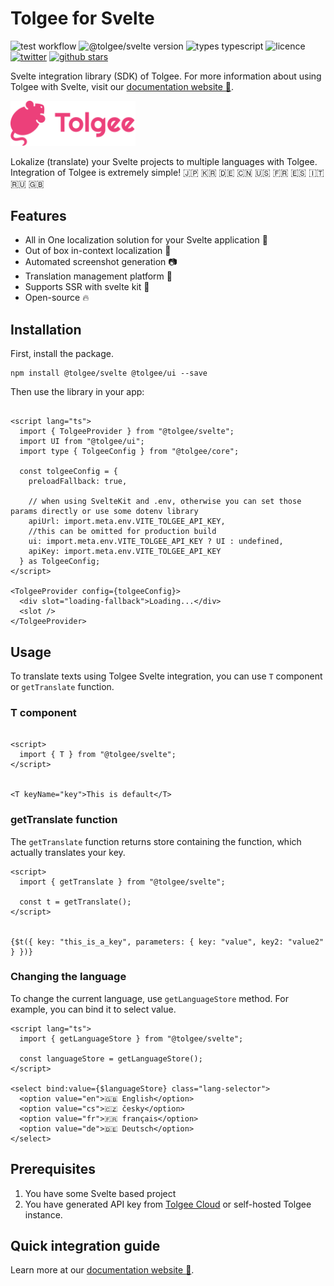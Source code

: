 # Tolgee for Svelte
![test workflow](https://github.com/tolgee/tolgee-js/actions/workflows/test.yml/badge.svg)
![@tolgee/svelte version](https://img.shields.io/npm/v/@tolgee/svelte?label=%40tolgee%2Fsvelte)
![types typescript](https://img.shields.io/badge/Types-Typescript-blue)
![licence](https://img.shields.io/github/license/tolgee/tolgee-js)
[![twitter](https://img.shields.io/twitter/follow/Tolgee_i18n?style=social)](https://twitter.com/Tolgee_i18n)
[![github stars](https://img.shields.io/github/stars/tolgee/tolgee-js?style=social)](https://github.com/tolgee/tolgee-js)

Svelte integration library (SDK) of Tolgee. For more information about using Tolgee with Svelte, visit our
[documentation website 📖](https://tolgee.io/docs).

[<img src="https://raw.githubusercontent.com/tolgee/documentation/main/tolgee_logo_text.svg" alt="Tolgee" width="200" />](https://tolgee.io)

Lokalize (translate) your Svelte projects to multiple languages with Tolgee. Integration of Tolgee is extremely simple!
🇯🇵 🇰🇷 🇩🇪 🇨🇳 🇺🇸 🇫🇷 🇪🇸 🇮🇹 🇷🇺 🇬🇧

## Features

- All in One localization solution for your Svelte application 🙌
- Out of box in-context localization 🎉
- Automated screenshot generation 📷
- Translation management platform 🎈
- Supports SSR with svelte kit 🎉
- Open-source 🔥

## Installation

First, install the package.

    npm install @tolgee/svelte @tolgee/ui --save

Then use the library in your app:

```sveltehtml

<script lang="ts">
  import { TolgeeProvider } from "@tolgee/svelte";
  import UI from "@tolgee/ui";
  import type { TolgeeConfig } from "@tolgee/core";

  const tolgeeConfig = {
    preloadFallback: true,
    
    // when using SvelteKit and .env, otherwise you can set those params directly or use some dotenv library
    apiUrl: import.meta.env.VITE_TOLGEE_API_KEY,
    //this can be omitted for production build
    ui: import.meta.env.VITE_TOLGEE_API_KEY ? UI : undefined,
    apiKey: import.meta.env.VITE_TOLGEE_API_KEY 
  } as TolgeeConfig;
</script>

<TolgeeProvider config={tolgeeConfig}>
  <div slot="loading-fallback">Loading...</div>
  <slot />
</TolgeeProvider>
```

## Usage

To translate texts using Tolgee Svelte integration, you can use `T` component or `getTranslate` function.

### T component
```sveltehtml

<script>
  import { T } from "@tolgee/svelte";
</script>


<T keyName="key">This is default</T>
```

### getTranslate function
The `getTranslate` function returns store containing the function, which actually translates your key.
```sveltehtml
<script>
  import { getTranslate } from "@tolgee/svelte";

  const t = getTranslate();
</script>


{$t({ key: "this_is_a_key", parameters: { key: "value", key2: "value2" } })}
```

### Changing the language
To change the current language, use `getLanguageStore` method. For example, you can bind it to select value.

```sveltehtml
<script lang="ts">
  import { getLanguageStore } from "@tolgee/svelte";

  const languageStore = getLanguageStore();
</script>

<select bind:value={$languageStore} class="lang-selector">
  <option value="en">🇬🇧 English</option>
  <option value="cs">🇨🇿 česky</option>
  <option value="fr">🇫🇷 français</option>
  <option value="de">🇩🇪 Deutsch</option>
</select>
```

## Prerequisites

1. You have some Svelte based project
2. You have generated API key from [Tolgee Cloud](https://app.tolgee.io) or self-hosted Tolgee instance.

## Quick integration guide

Learn more at our [documentation website 📖](https://tolgee.io). 
